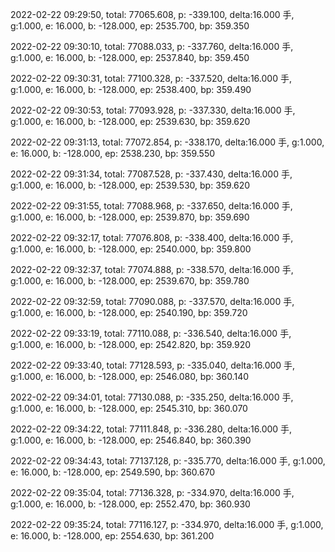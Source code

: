 2022-02-22 09:29:50, total: 77065.608, p: -339.100, delta:16.000 手, g:1.000, e: 16.000, b: -128.000, ep: 2535.700, bp: 359.350

2022-02-22 09:30:10, total: 77088.033, p: -337.760, delta:16.000 手, g:1.000, e: 16.000, b: -128.000, ep: 2537.840, bp: 359.450

2022-02-22 09:30:31, total: 77100.328, p: -337.520, delta:16.000 手, g:1.000, e: 16.000, b: -128.000, ep: 2538.400, bp: 359.490

2022-02-22 09:30:53, total: 77093.928, p: -337.330, delta:16.000 手, g:1.000, e: 16.000, b: -128.000, ep: 2539.630, bp: 359.620

2022-02-22 09:31:13, total: 77072.854, p: -338.170, delta:16.000 手, g:1.000, e: 16.000, b: -128.000, ep: 2538.230, bp: 359.550

2022-02-22 09:31:34, total: 77087.528, p: -337.430, delta:16.000 手, g:1.000, e: 16.000, b: -128.000, ep: 2539.530, bp: 359.620

2022-02-22 09:31:55, total: 77088.968, p: -337.650, delta:16.000 手, g:1.000, e: 16.000, b: -128.000, ep: 2539.870, bp: 359.690

2022-02-22 09:32:17, total: 77076.808, p: -338.400, delta:16.000 手, g:1.000, e: 16.000, b: -128.000, ep: 2540.000, bp: 359.800

2022-02-22 09:32:37, total: 77074.888, p: -338.570, delta:16.000 手, g:1.000, e: 16.000, b: -128.000, ep: 2539.670, bp: 359.780

2022-02-22 09:32:59, total: 77090.088, p: -337.570, delta:16.000 手, g:1.000, e: 16.000, b: -128.000, ep: 2540.190, bp: 359.720

2022-02-22 09:33:19, total: 77110.088, p: -336.540, delta:16.000 手, g:1.000, e: 16.000, b: -128.000, ep: 2542.820, bp: 359.920

2022-02-22 09:33:40, total: 77128.593, p: -335.040, delta:16.000 手, g:1.000, e: 16.000, b: -128.000, ep: 2546.080, bp: 360.140

2022-02-22 09:34:01, total: 77130.088, p: -335.250, delta:16.000 手, g:1.000, e: 16.000, b: -128.000, ep: 2545.310, bp: 360.070

2022-02-22 09:34:22, total: 77111.848, p: -336.280, delta:16.000 手, g:1.000, e: 16.000, b: -128.000, ep: 2546.840, bp: 360.390

2022-02-22 09:34:43, total: 77137.128, p: -335.770, delta:16.000 手, g:1.000, e: 16.000, b: -128.000, ep: 2549.590, bp: 360.670

2022-02-22 09:35:04, total: 77136.328, p: -334.970, delta:16.000 手, g:1.000, e: 16.000, b: -128.000, ep: 2552.470, bp: 360.930

2022-02-22 09:35:24, total: 77116.127, p: -334.970, delta:16.000 手, g:1.000, e: 16.000, b: -128.000, ep: 2554.630, bp: 361.200
